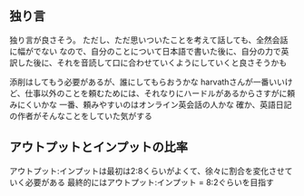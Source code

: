 ## 独り言

独り言が良さそう。
ただし、ただ思いついたことを考えて話しても、全然会話に幅がでない
なので、自分のことについて日本語で書いた後に、自分の力で英訳した後に、それを音読して口に合わせていくようにしていくと良さそうかも

添削はしてもう必要があるが、誰にしてもらおうかな
harvathさんが一番いいけど、仕事以外のことを頼むためには、それなりにハードルがあるからさすがに頼みにくいかな
一番、頼みやすいのはオンライン英会話の人かな
確か、英語日記の作者がそんなことをしていた気がする

## アウトプットとインプットの比率

アウトプット:インプットは最初は2:8くらいがよくて、徐々に割合を変化させていく必要がある
最終的にはアウトプット:インプット = 8:2ぐらいを目指す
